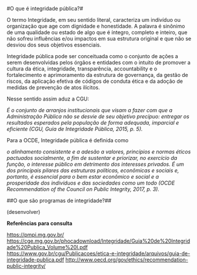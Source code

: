 #O que é integridade pública?#


O termo Integridade, em seu sentido literal, caracteriza um indivíduo ou organização que age com dignidade e honestidade. A palavra é sinônimo de uma qualidade ou estado de algo que é íntegro, completo e inteiro, que não sofreu influências e/ou impactos em sua estrutura original e que não se desviou dos seus objetivos essenciais.

Integridade pública pode ser conceituada como o conjunto de ações a serem desenvolvidas pelos órgãos e entidades com o intuito de promover a cultura da ética, integridade, transparência, accountability e o fortalecimento e aprimoramento da estrutura de governança, da gestão de riscos, da aplicação efetiva de códigos de conduta ética e da adoção de medidas de prevenção de atos ilícitos. 

Nesse sentido assim aduz a CGU: 

*É o conjunto de arranjos institucionais que visam a fazer com que a Administração Pública não se desvie de seu objetivo precípuo: entregar os resultados esperados pela população de forma adequada, imparcial e eficiente (CGU, Guia de Integridade Pública, 2015, p. 5).*

Para a OCDE, Integridade pública é definida como 

*o alinhamento consistente e a adesão a valores, princípios e normas éticos pactuados socialmente, a fim de sustentar e priorizar, no exercício da função, o interesse público em detrimento dos interesses privados. É um dos principais pilares das estruturas políticas, econômicas e sociais e, portanto, é essencial para o bem estar econômico e social e a prosperidade dos indivíduos e das sociedades como um todo (OCDE Recommendation of the Council on Public Integrity, 2017, p. 3).*

##O que são programas de integridade?##

(desenvolver)

**Referências para consulta**

https://pmpi.mg.gov.br/
https://cge.mg.gov.br/phocadownload/Integridade/Guia%20de%20Integridade%20Publica_Volume%20I.pdf
https://www.gov.br/cgu/Publicacoes/etica-e-integridade/arquivos/guia-de-integridade-publica.pdf
http://www.oecd.org/gov/ethics/recommendation-public-integrity/
